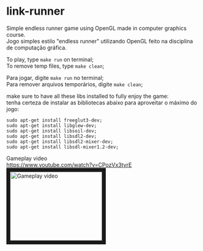 # link-runner
Simple endless runner game using OpenGL made in computer graphics course.  
Jogo simples estilo "endless runner" utilizando OpenGL feito na disciplina de computação gráfica.       

To play, type `make run` on terminal;   
To remove temp files, type `make clean`;    

Para jogar, digite `make run` no terminal;    
Para remover arquivos temporários, digite `make clean`;   

make sure to have all these libs installed to fully enjoy the game:   
tenha certeza de instalar as bibliotecas abaixo para aproveitar o máximo do jogo:   
```
sudo apt-get install freeglut3-dev;
sudo apt-get install libglew-dev;
sudo apt-get install libsoil-dev;
sudo apt-get install libsdl2-dev;
sudo apt-get install libsdl2-mixer-dev;
sudo apt-get install libsdl-mixer1.2-dev;
```
Gameplay video    
https://www.youtube.com/watch?v=CPozVx3tyrE   
<a href="http://www.youtube.com/watch?feature=player_embedded&v=CPozVx3tyrE" target="_blank"><img src="http://img.youtube.com/vi/CPozVx3tyrE/0.jpg" alt="Gameplay video" width="240" height="180" border="10" /></a>
